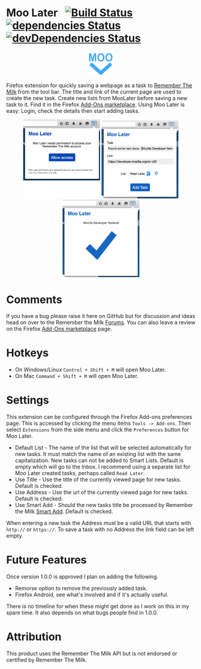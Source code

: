 # Moo Later &nbsp;&nbsp;[![Build Status](https://travis-ci.org/cgfrost/moolater.svg?branch=master)](https://travis-ci.org/cgfrost/moolater) [![dependencies Status](https://david-dm.org/cgfrost/moolater/status.png?theme=shields.io)](https://david-dm.org/cgfrost/moolater#info=dependencies) [![devDependencies Status](https://david-dm.org/cgfrost/moolater/dev-status.png?theme=shields.io)](https://david-dm.org/cgfrost/moolater#info=devDependencies)

<p align="center">
  <img src="data/logo/icon-128.png?raw=true" alt="Moo Later Logo" height="64" width="64"/>
</p>

Firefox extension for quickly saving a webpage as a task to [Remember The Milk](https://www.rememberthemilk.com/) from the tool bar. The title and link of the current page are used to create the new task. Create new lists from MooLater before saving a new task to it. Find it in the Firefox [Add-Ons marketplace](https://addons.mozilla.org/en-US/firefox/addon/moo-later/). Using Moo Later is easy: Login, check the details then start adding tasks.
<p align="center">
	<img src="screenshots/step-1.png?raw=true" alt="Moo Later Logo" width="205"/>
	<img src="screenshots/step-2.png?raw=true" alt="Moo Later Logo" width="205"/>
	<img src="screenshots/step-3.png?raw=true" alt="Moo Later Logo" width="205"/>
</p>

# Comments

If you have a bug please raise it here on GitHub but for discussion and ideas head on over to the Remember the Milk [Forums](https://www.rememberthemilk.com/forums/tips/20401/). You can also leave a review on the Firefox [Add-Ons marketplace](https://addons.mozilla.org/en-US/firefox/addon/moo-later/) page.

# Hotkeys

* On Windows/Linux `Control + Shift + M` will open Moo Later.
* On Mac `Command + Shift + M` will open Moo Later.

# Settings

This extension can be configured through the Firefox Add-ons preferences page. This is accessed by clicking the menu items `Tools -> Add-ons`. Then select `Extensions` from the side menu and click the `Preferences` button for Moo Later. 

* Default List - The name of the list that will be selected automatically for new tasks. It must match the name of an existing list with the same capitalization. New tasks can not be added to Smart Lists. Default is empty which will go to the Inbox. I recommend using a separate list for Moo Later created tasks, perhaps called `Read Later`.
* Use Title - Use the title of the currently viewed page for new tasks. Default is checked.
* Use Address - Use the url of the currently viewed page for new tasks. Default is checked.
* Use Smart Add - Should the new tasks title be processed by Remember the Milk [Smart Add](https://www.rememberthemilk.com/help/?ctx=basics.smartadd.whatis). Default is checked.
 
When entering a new task the Address must be a valid URL that starts with `http://` or `https://`. To save a task with no Address the link field can be left empty. 

# Future Features

Once version 1.0.0 is approved I plan on adding the following.

* Remorse option to remove the previously added task.
* Firefox Android, see what's involved and if it's actually useful.

There is no timeline for when these might get done as I work on this in my spare time. It also depends on what bugs people find in 1.0.0.

# Attribution
This product uses the Remember The Milk API but is not endorsed or certified by Remember The Milk.
